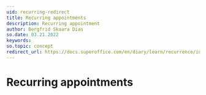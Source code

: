 ```yaml
---
uid: recurring-redirect
title: Recurring appointments
description: Recurring appointment
author: Bergfrid Skaara Dias
so.date: 03.21.2022
keywords:
so.topic: concept
redirect_url: https://docs.superoffice.com/en/diary/learn/recurrence/index.html
---
```


# Recurring appointments
